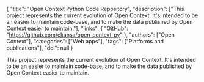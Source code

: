 {
  "title": "Open Context Python Code Repository",
  "description": ["This project represents the current evolution of Open Context. It's intended to be an easier to maintain code-base, and to make the data published by Open Context easier to maintain."],
  "links": {
    "GitHub": "https://github.com/ekansa/open-context-py"
  },
  "authors": ["Open Context"],
  "categories": ["Web apps"],
  "tags": ["Platforms and publications"],
  "doi": null
}

<!-- Generated by csv2md.R – do not edit by hand -->

This project represents the current evolution of Open Context. It's intended to be an easier to maintain code-base, and to make the data published by Open Context easier to maintain.